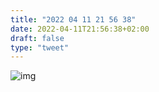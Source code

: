 ```yaml
---
title: "2022 04 11 21 56 38"
date: 2022-04-11T21:56:38+02:00
draft: false
type: "tweet"
---
```

![img](/img/67130550456__9F4D50D5-C0C7-4B3D-B098-572D34B496BE.JPG)
